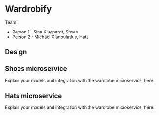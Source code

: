 # Wardrobify

Team:

* Person 1 - Sina Klughardt, Shoes
* Person 2 - Michael Gianoulaskis, Hats

## Design

## Shoes microservice

Explain your models and integration with the wardrobe
microservice, here.

## Hats microservice

Explain your models and integration with the wardrobe
microservice, here.
